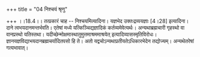 +++
title = "04 निश्चयं श्रृणु"

+++
।।18.4।। तत्प्रकारं चाह -- निश्चयमित्यादिना। यज्ञभेद उक्तःद्रव्ययज्ञाः
\[4।28\] इत्यादिना। दाने त्वभयदानमन्तर्भवति। एतेषां मध्ये
यत्किञ्चिद्यज्ञादिकं कर्तव्यमेवेत्यर्थः। अन्यथाब्रह्मचारी गृहस्थो वा
वानप्रस्थो यतिस्तथा। यदीच्छेन्मोक्षमास्थातुमुत्तमाश्रममाश्रयेत्
इत्यादिव्यासस्मृतिविरोधः। ज्ञानयज्ञविद्याभयदानब्रह्मचर्यादितपसो हि ते।
अतो यद्वचोऽन्यथाप्रतीयतेऽधिकारभेदेन तद्योज्यम्। अन्यथेतरेषां गत्यभावात्।
